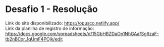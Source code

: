 # Desafio 1 - Resolução
Link do site disponibilizado: https://opusco.netlify.app/ <br>
Link da planilha de registro de informação: https://docs.google.com/spreadsheets/d/15GbHBZDaOn1NhGAafSg6zaF-tb2nBCxr_1qUmF4POjk/edit
